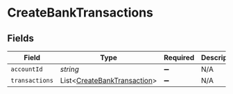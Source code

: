 # CreateBankTransactions


## Fields

| Field                                                                       | Type                                                                        | Required                                                                    | Description                                                                 |
| --------------------------------------------------------------------------- | --------------------------------------------------------------------------- | --------------------------------------------------------------------------- | --------------------------------------------------------------------------- |
| `accountId`                                                                 | *string*                                                                    | :heavy_minus_sign:                                                          | N/A                                                                         |
| `transactions`                                                              | List<[CreateBankTransaction](../../models/shared/CreateBankTransaction.md)> | :heavy_minus_sign:                                                          | N/A                                                                         |